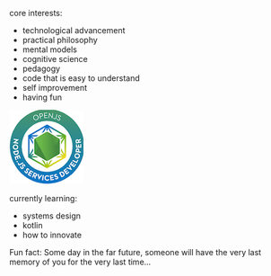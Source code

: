 core interests:

- technological advancement
- practical philosophy
- mental models
- cognitive science
- pedagogy
- code that is easy to understand
- self improvement
- having fun

[![](jsnsd-openjs-node-js-services-developer.png)](https://www.youracclaim.com/badges/b3f92720-7d39-43f7-99c5-106680137a30/public_url)

currently learning:
- systems design
- kotlin
- how to innovate

Fun fact: Some day in the far future, someone will have the very last memory of you for the very last time...
